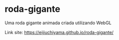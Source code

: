 # roda-gigante
Uma roda gigante animada criada utilizando WebGL

Link site: https://eijiuchiyama.github.io/roda-gigante/
